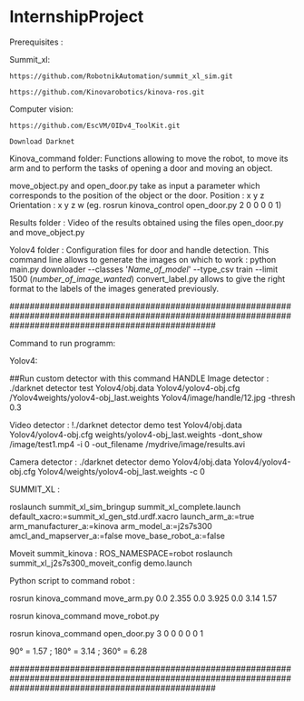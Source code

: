 # InternshipProject

Prerequisites : 

   Summit_xl:
   
    https://github.com/RobotnikAutomation/summit_xl_sim.git
    
    https://github.com/Kinovarobotics/kinova-ros.git
    
  Computer vision: 
  
    https://github.com/EscVM/OIDv4_ToolKit.git
    
    Download Darknet 
  
  
  
Kinova_command folder: Functions allowing to move the robot, to move its arm and to perform the tasks of opening a door and moving an object. 

move_object.py and open_door.py take as input a parameter which corresponds to the position of the object or the door. Position : x y z Orientation : x y z w (eg. rosrun kinova_control open_door.py 2 0 0 0 0 1)  

Results folder : Video of the results obtained using the files open_door.py and move_object.py 

Yolov4 folder : Configuration files for door and handle detection. 
This command line allows to generate the images on which to work : python main.py downloader --classes '*Name_of_model*' --type_csv train --limit 1500 (*number_of_image_wanted*)
convert_label.py allows to give the right format to the labels of the images generated previously. 

#########################################################################################################################################################

Command to run programm: 

Yolov4: 

##Run custom detector with this command
HANDLE
Image detector : 
./darknet detector test Yolov4/obj.data Yolov4/yolov4-obj.cfg /Yolov4weights/yolov4-obj_last.weights Yolov4/image/handle/12.jpg -thresh 0.3

Video detector : 
!./darknet detector demo test Yolov4/obj.data Yolov4/yolov4-obj.cfg weights/yolov4-obj_last.weights -dont_show /image/test1.mp4 -i 0 -out_filename /mydrive/image/results.avi

Camera detector : 
./darknet detector demo Yolov4/obj.data Yolov4/yolov4-obj.cfg Yolov4/weights/yolov4-obj_last.weights -c 0



SUMMIT_XL : 

roslaunch summit_xl_sim_bringup summit_xl_complete.launch default_xacro:=summit_xl_gen_std.urdf.xacro launch_arm_a:=true arm_manufacturer_a:=kinova arm_model_a:=j2s7s300 amcl_and_mapserver_a:=false move_base_robot_a:=false

Moveit summit_kinova : 
ROS_NAMESPACE=robot roslaunch summit_xl_j2s7s300_moveit_config demo.launch

Python script to command robot : 

rosrun kinova_command move_arm.py 0.0 2.355 0.0 3.925 0.0 3.14 1.57

rosrun kinova_command move_robot.py 

rosrun kinova_command open_door.py 3 0 0 0 0 0 1 

90° = 1.57 ; 180° = 3.14 ; 360° = 6.28

#########################################################################################################################################################

 
